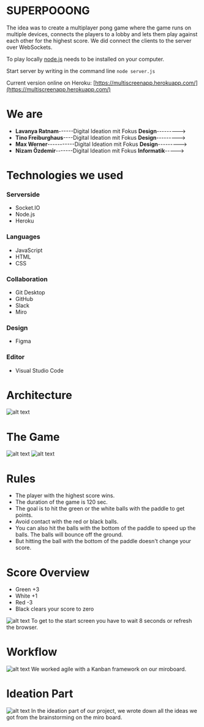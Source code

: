 # SUPERPOOONG

The idea was to create a multiplayer pong game where the game runs on multiple devices, connects the players to a lobby and lets them play against each other for the highest score.
We did connect the clients to the server over WebSockets.

To play locally [node.js](https://nodejs.org/en/) needs to be installed on your computer.

Start server by writing in the command line `node server.js`

Current version online on Heroku: [https://multiscreenapp.herokuapp.com/](https://multiscreenapp.herokuapp.com/)

# We are
* **Lavanya Ratnam**------Digital Ideation mit Fokus **Design**--------->
* **Tino Freiburghaus**----Digital Ideation mit Fokus **Design**--------->
* **Max Werner**-----------Digital Ideation mit Fokus **Design**--------->
* **Nizam Özdemir**-------Digital Ideation mit Fokus **Informatik**----->

# Technologies we used
### Serverside
* Socket.IO
* Node.js
* Heroku

### Languages
* JavaScript
* HTML
* CSS

### Collaboration
* Git Desktop
* GitHub
* Slack
* Miro

### Design
* Figma

### Editor 
* Visual Studio Code

# Architecture
![alt text](https://github.com/Nizii/pong/blob/main/imgs/architecture.PNG)

# The Game
![alt text](https://github.com/Nizii/pong/blob/main/imgs/start.PNG)
![alt text](https://github.com/Nizii/pong/blob/main/imgs/game.PNG)
# Rules
* The player with the highest score wins.
* The duration of the game is 120 sec.
* The goal is to hit the green or the white balls with the paddle to get points.
* Avoid contact with the red or black balls. 
* You can also hit the balls with the bottom of the paddle to speed up the balls. The balls will bounce off the ground.
* But hitting the ball with the bottom of the paddle doesn't change your score.


# Score Overview
* Green +3
* White +1
* Red   -3
* Black clears your score to zero

![alt text](https://github.com/Nizii/pong/blob/main/imgs/rank.PNG)
To get to the start screen you have to wait 8 seconds or refresh the browser.

# Workflow
![alt text](https://github.com/Nizii/pong/blob/main/imgs/miro.PNG)
We worked agile with a Kanban framework on our miroboard.

# Ideation Part
![alt text](https://github.com/Nizii/pong/blob/main/imgs/mirobrainstorm.PNG)
In the ideation part of our project, we wrote down all the ideas we got from the brainstorming on the miro board.